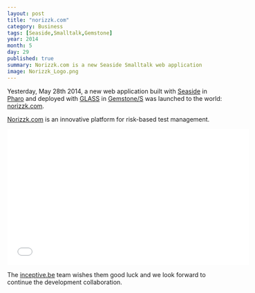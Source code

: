 ```yaml
---
layout: post
title: "norizzk.com"
category: Business
tags: [Seaside,Smalltalk,Gemstone]
year: 2014
month: 5
day: 29
published: true
summary: Norizzk.com is a new Seaside Smalltalk web application
image: Norizzk_Logo.png
---
```


Yesterday, May 28th 2014, a new web application built with [Seaside](http://www.seaside.st) in [Pharo](http://www.pharo.org) and deployed with [GLASS](http://seaside.gemtalksystems.com/) in [Gemstone/S](http://www.gemtalksystems.com) was launched to the world: [norizzk.com](www.norizzk.com).

[Norizzk.com](http://www.norizzk.com) is an innovative platform for risk-based test management.

<iframe width="560" height="315" src="//www.youtube.com/embed/MMqMwl6C-lk" frameborder="0" allowfullscreen></iframe>

The [inceptive.be](http://www.inceptive.be) team wishes them good luck and we look forward to continue the development collaboration.